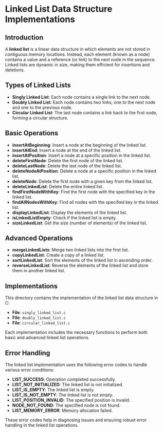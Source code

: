 # Linked List Data Structure Implementations

## Introduction

A **linked list** is a linear data structure in which elements are not stored in contiguous memory locations. Instead, each element (known as a node) contains a value and a reference (or link) to the next node in the sequence. Linked lists are dynamic in size, making them efficient for insertions and deletions.

## Types of Linked Lists

- **Singly Linked List**: Each node contains a single link to the next node.
- **Doubly Linked List**: Each node contains two links, one to the next node and one to the previous node.
- **Circular Linked List**: The last node contains a link back to the first node, forming a circular structure.

## Basic Operations

- **insertAtBeginning**: Insert a node at the beginning of the linked list.
- **insertAtEnd**: Insert a node at the end of the linked list.
- **insertAtPosition**: Insert a node at a specific position in the linked list.
- **deleteFirstNode**: Delete the first node of the linked list.
- **deleteLastNode**: Delete the last node of the linked list.
- **deleteNodeAtPosition**: Delete a node at a specific position in the linked list.
- **deleteNode**: Delete the first node with a given key from the linked list.
- **deleteLinkedList**: Delete the entire linked list.
- **findFirstNodeWithKey**: Find the first node with the specified key in the linked list.
- **findAllNodesWithKey**: Find all nodes with the specified key in the linked list.
- **displayLinkedList**: Display the elements of the linked list.
- **isLinkedListEmpty**: Check if the linked list is empty.
- **sizeLinkedList**: Get the size (number of elements) of the linked list.

## Advanced Operations

- **mergeLinkedLists**: Merge two linked lists into the first list.
- **copyLinkedList**: Create a copy of a linked list.
- **sortLinkedList**: Sort the elements of the linked list in ascending order.
- **reverseLinkedList**: Reverse the elements of the linked list and store them in another linked list.

## Implementations

This directory contains the implementation of the linked list data structure in C:

- **File**: `singly_linked_list.c`
- **File**: `doubly_linked_list.c`
- **File**: `circular_linked_list.c`

Each implementation includes the necessary functions to perform both basic and advanced linked list operations.

## Error Handling

The linked list implementation uses the following error codes to handle various error conditions:

- **LIST_SUCCESS**: Operation completed successfully.
- **LIST_NOT_INITIALIZED**: The linked list is not initialized.
- **LIST_IS_EMPTY**: The linked list is empty.
- **LIST_IS_NOT_EMPTY**: The linked list is not empty.
- **LIST_POSITION_INVALID**: The specified position is invalid.
- **NODE_NOT_FOUND**: The specified node is not found.
- **LIST_MEMORY_ERROR**: Memory allocation failed.

These error codes help in diagnosing issues and ensuring robust error handling in the linked list operations.